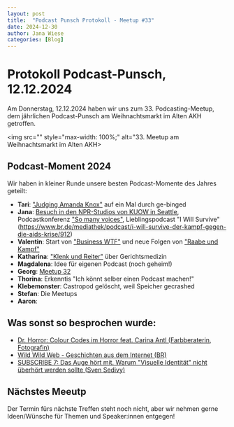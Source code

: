 ```yaml
---
layout: post
title:  "Podcast Punsch Protokoll - Meetup #33"
date: 2024-12-30
author: Jana Wiese
categories: [Blog]
---
```


# Protokoll Podcast-Punsch, 12.12.2024

Am Donnerstag, 12.12.2024 haben wir uns zum 33. Podcasting-Meetup, dem jährlichen Podcast-Punsch am Weihnachtsmarkt im Alten AKH getroffen.

<img src="" style="max-width: 100%;" alt="33. Meetup am Weihnachtsmarkt im Alten AKH>

## Podcast-Moment 2024

Wir haben in kleiner Runde unsere besten Podcast-Momente des Jahres geteilt:

- **Tari**: ["Judging Amanda Knox"](https://judging-amanda-knox.podigee.io/) auf ein Mal durch ge-binged
- **Jana**: [Besuch in den NPR-Studios von KUOW in Seattle](https://zuckerbaeckerei.com/2024/10/fjum-summer-school-solutions-journalism-an-der-university-of-washington/#kuow), Podcastkonferenz ["So many voices"](https://jasowieso.com/2024/11/so-many-voices-podcast-konferenz-muenchen/), Lieblingspodcast "I Will Survive"(https://www.br.de/mediathek/podcast/i-will-survive-der-kampf-gegen-die-aids-krise/912)
- **Valentin**: Start von ["Business WTF"](https://www.business-wtf.com/) und neue Folgen von ["Raabe und Kampf"](https://podcasts.apple.com/de/podcast/raabe-kampf/id1462911339)
- **Katharina**: ["Klenk und Reiter"](https://www.falter.at/podcasts/gerichtsmedizin) über Gerichtsmedizin
- **Magdalena**: Idee für eigenen Podcast (noch geheim!)
- **Georg**: [Meetup 32](https://www.podcasterei.at/meetups/2024-11-16-protokoll-32-meetup.html)
- **Thorina**: Erkenntis "Ich könnt selber einen Podcast machen!"
- **Klebemonster**: Castropod gelöscht, weil Speicher gecrashed
- **Stefan**: Die Meetups
- **Aaron**:

## Was sonst so besprochen wurde:

- [Dr. Horror: Colour Codes im Horror feat. Carina Antl (Farbberaterin, Fotografin)](https://podcasts.apple.com/at/podcast/colour-codes-im-horror-feat-carina-antl-farbberaterin/id1696508490?i=1000633741629)
- [Wild Wild Web - Geschichten aus dem Internet (BR)](https://www.ardaudiothek.de/sendung/wild-wild-web-geschichten-aus-dem-internet/94702896/)
- [SUBSCRIBE 7: Das Auge hört mit. Warum "Visuelle Identität" nicht überhört werden sollte (Sven Sedivy)](https://m.youtube.com/watch?v=xBsZDnMdvI8)

## Nächstes Meeutp

Der Termin fürs nächste Treffen steht noch nicht, aber wir nehmen gerne Ideen/Wünsche für Themen und Speaker:innen entgegen!